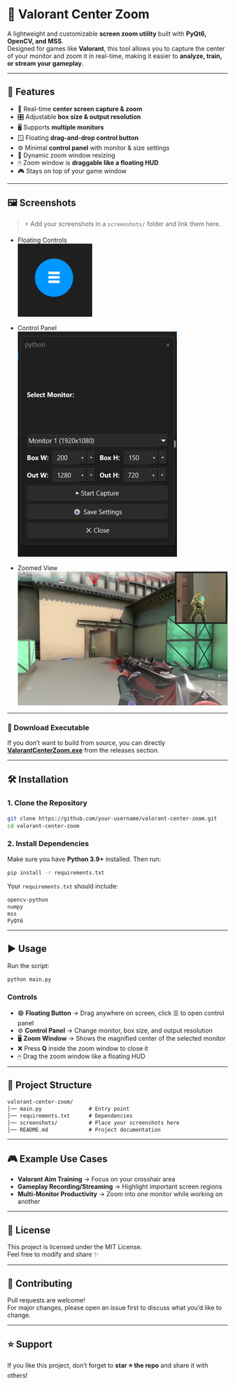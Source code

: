 ﻿# 🎯 Valorant Center Zoom

A lightweight and customizable **screen zoom utility** built with **PyQt6, OpenCV, and MSS**.  
Designed for games like **Valorant**, this tool allows you to capture the center of your monitor and zoom it in real-time, making it easier to **analyze, train, or stream your gameplay**.

---

## 🚀 Features

- 📌 Real-time **center screen capture & zoom**
- 🎛 Adjustable **box size & output resolution**
- 🖥 Supports **multiple monitors**
- 🪟 Floating **drag-and-drop control button**
- ⚙️ Minimal **control panel** with monitor & size settings
- 🔄 Dynamic zoom window resizing
- 🖱 Zoom window is **draggable like a floating HUD**
- 🎮 Stays on top of your game window

---

## 🖼 Screenshots

> ⚡ Add your screenshots in a `screenshots/` folder and link them here.

- Floating Controls  
  ![Floating Controls](screenshots/floating_controls.png)

- Control Panel  
  ![Control Panel](screenshots/control_panel.png)

- Zoomed View  
  ![Zoomed View](screenshots/zoomed_view.png)

---


### 💾 Download Executable
If you don’t want to build from source, you can directly **[ValorantCenterZoom.exe](/dist/ValorantCenterZoom.exe)** from the releases section.

---


## 🛠 Installation

### 1. Clone the Repository
```bash
git clone https://github.com/your-username/valorant-center-zoom.git
cd valorant-center-zoom
```

### 2. Install Dependencies
Make sure you have **Python 3.9+** installed. Then run:
```bash
pip install -r requirements.txt
```

Your `requirements.txt` should include:
```
opencv-python
numpy
mss
PyQt6
```

---

## ▶️ Usage

Run the script:
```bash
python main.py
```

### Controls
- 🟢 **Floating Button** → Drag anywhere on screen, click ☰ to open control panel  
- ⚙️ **Control Panel** → Change monitor, box size, and output resolution  
- 🖥 **Zoom Window** → Shows the magnified center of the selected monitor  
- ❌ Press **Q** inside the zoom window to close it  
- 🖱 Drag the zoom window like a floating HUD  

---

## 📂 Project Structure
```
valorant-center-zoom/
│── main.py               # Entry point
│── requirements.txt      # Dependencies
│── screenshots/          # Place your screenshots here
│── README.md             # Project documentation
```

---

## 🎮 Example Use Cases
- **Valorant Aim Training** → Focus on your crosshair area  
- **Gameplay Recording/Streaming** → Highlight important screen regions  
- **Multi-Monitor Productivity** → Zoom into one monitor while working on another  

---

## 📜 License
This project is licensed under the MIT License.  
Feel free to modify and share ✨

---

## 🤝 Contributing
Pull requests are welcome!  
For major changes, please open an issue first to discuss what you’d like to change.

---

## ⭐ Support
If you like this project, don’t forget to **star ⭐ the repo** and share it with others!

